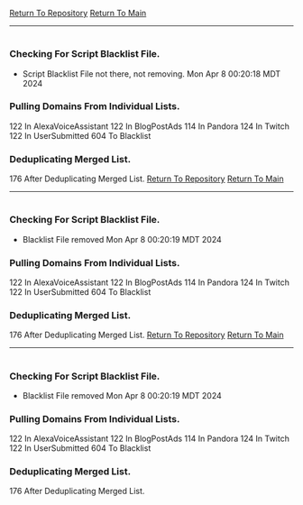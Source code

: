 [Return To Repository](https://github.com/DigitalWarrior/piholeparser/)
[Return To Main](https://github.com/DigitalWarrior/piholeparser/blob/master/RecentRunLogs/Mainlog.md)
____________________________________
# 
### Checking For Script Blacklist File.
* Script Blacklist File not there, not removing. Mon Apr  8 00:20:18 MDT 2024
### Pulling Domains From Individual Lists.
122 In AlexaVoiceAssistant
122 In BlogPostAds
114 In Pandora
124 In Twitch
122 In UserSubmitted
604 To Blacklist
### Deduplicating Merged List.
176 After Deduplicating Merged List.
[Return To Repository](https://github.com/DigitalWarrior/piholeparser/)
[Return To Main](https://github.com/DigitalWarrior/piholeparser/blob/master/RecentRunLogs/Mainlog.md)
____________________________________
# 
### Checking For Script Blacklist File.
* Blacklist File removed Mon Apr  8 00:20:19 MDT 2024
### Pulling Domains From Individual Lists.
122 In AlexaVoiceAssistant
122 In BlogPostAds
114 In Pandora
124 In Twitch
122 In UserSubmitted
604 To Blacklist
### Deduplicating Merged List.
176 After Deduplicating Merged List.
[Return To Repository](https://github.com/DigitalWarrior/piholeparser/)
[Return To Main](https://github.com/DigitalWarrior/piholeparser/blob/master/RecentRunLogs/Mainlog.md)
____________________________________
# 
### Checking For Script Blacklist File.
* Blacklist File removed Mon Apr  8 00:20:19 MDT 2024
### Pulling Domains From Individual Lists.
122 In AlexaVoiceAssistant
122 In BlogPostAds
114 In Pandora
124 In Twitch
122 In UserSubmitted
604 To Blacklist
### Deduplicating Merged List.
176 After Deduplicating Merged List.
